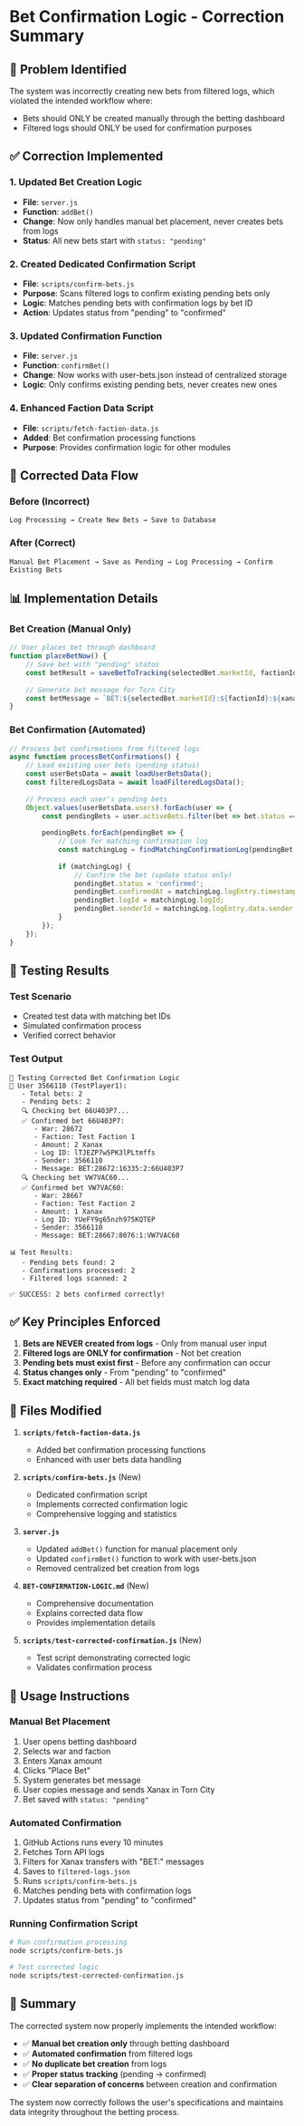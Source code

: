 # Bet Confirmation Logic - Correction Summary

## 🎯 Problem Identified

The system was incorrectly creating new bets from filtered logs, which violated the intended workflow where:
- Bets should ONLY be created manually through the betting dashboard
- Filtered logs should ONLY be used for confirmation purposes

## ✅ Correction Implemented

### 1. **Updated Bet Creation Logic**
- **File**: `server.js`
- **Function**: `addBet()`
- **Change**: Now only handles manual bet placement, never creates bets from logs
- **Status**: All new bets start with `status: "pending"`

### 2. **Created Dedicated Confirmation Script**
- **File**: `scripts/confirm-bets.js`
- **Purpose**: Scans filtered logs to confirm existing pending bets only
- **Logic**: Matches pending bets with confirmation logs by bet ID
- **Action**: Updates status from "pending" to "confirmed"

### 3. **Updated Confirmation Function**
- **File**: `server.js`
- **Function**: `confirmBet()`
- **Change**: Now works with user-bets.json instead of centralized storage
- **Logic**: Only confirms existing pending bets, never creates new ones

### 4. **Enhanced Faction Data Script**
- **File**: `scripts/fetch-faction-data.js`
- **Added**: Bet confirmation processing functions
- **Purpose**: Provides confirmation logic for other modules

## 🔧 Corrected Data Flow

### Before (Incorrect)
```
Log Processing → Create New Bets → Save to Database
```

### After (Correct)
```
Manual Bet Placement → Save as Pending → Log Processing → Confirm Existing Bets
```

## 📊 Implementation Details

### Bet Creation (Manual Only)
```javascript
// User places bet through dashboard
function placeBetNow() {
    // Save bet with "pending" status
    const betResult = saveBetToTracking(selectedBet.marketId, factionId, xanaxAmount, faction.name);
    
    // Generate bet message for Torn City
    const betMessage = `BET:${selectedBet.marketId}:${factionId}:${xanaxAmount}:${betResult.betId}`;
}
```

### Bet Confirmation (Automated)
```javascript
// Process bet confirmations from filtered logs
async function processBetConfirmations() {
    // Load existing user bets (pending status)
    const userBetsData = await loadUserBetsData();
    const filteredLogsData = await loadFilteredLogsData();
    
    // Process each user's pending bets
    Object.values(userBetsData.users).forEach(user => {
        const pendingBets = user.activeBets.filter(bet => bet.status === 'pending');
        
        pendingBets.forEach(pendingBet => {
            // Look for matching confirmation log
            const matchingLog = findMatchingConfirmationLog(pendingBet, filteredLogsData.logs);
            
            if (matchingLog) {
                // Confirm the bet (update status only)
                pendingBet.status = 'confirmed';
                pendingBet.confirmedAt = matchingLog.logEntry.timestamp * 1000;
                pendingBet.logId = matchingLog.logId;
                pendingBet.senderId = matchingLog.logEntry.data.sender;
            }
        });
    });
}
```

## 🧪 Testing Results

### Test Scenario
- Created test data with matching bet IDs
- Simulated confirmation process
- Verified correct behavior

### Test Output
```
🧪 Testing Corrected Bet Confirmation Logic
👤 User 3566110 (TestPlayer1):
   - Total bets: 2
   - Pending bets: 2
   🔍 Checking bet 66U403P7...
   ✅ Confirmed bet 66U403P7:
      - War: 28672
      - Faction: Test Faction 1
      - Amount: 2 Xanax
      - Log ID: lTJEZP7w5PK3lPLtmffs
      - Sender: 3566110
      - Message: BET:28672:16335:2:66U403P7
   🔍 Checking bet VW7VAC60...
   ✅ Confirmed bet VW7VAC60:
      - War: 28667
      - Faction: Test Faction 2
      - Amount: 1 Xanax
      - Log ID: YUeFY9g65nzh975KQTEP
      - Sender: 3566110
      - Message: BET:28667:8076:1:VW7VAC60

📊 Test Results:
   - Pending bets found: 2
   - Confirmations processed: 2
   - Filtered logs scanned: 2

✅ SUCCESS: 2 bets confirmed correctly!
```

## ✅ Key Principles Enforced

1. **Bets are NEVER created from logs** - Only from manual user input
2. **Filtered logs are ONLY for confirmation** - Not bet creation
3. **Pending bets must exist first** - Before any confirmation can occur
4. **Status changes only** - From "pending" to "confirmed"
5. **Exact matching required** - All bet fields must match log data

## 📁 Files Modified

1. **`scripts/fetch-faction-data.js`**
   - Added bet confirmation processing functions
   - Enhanced with user bets data handling

2. **`scripts/confirm-bets.js`** (New)
   - Dedicated confirmation script
   - Implements corrected confirmation logic
   - Comprehensive logging and statistics

3. **`server.js`**
   - Updated `addBet()` function for manual placement only
   - Updated `confirmBet()` function to work with user-bets.json
   - Removed centralized bet creation from logs

4. **`BET-CONFIRMATION-LOGIC.md`** (New)
   - Comprehensive documentation
   - Explains corrected data flow
   - Provides implementation details

5. **`scripts/test-corrected-confirmation.js`** (New)
   - Test script demonstrating corrected logic
   - Validates confirmation process

## 🚀 Usage Instructions

### Manual Bet Placement
1. User opens betting dashboard
2. Selects war and faction
3. Enters Xanax amount
4. Clicks "Place Bet"
5. System generates bet message
6. User copies message and sends Xanax in Torn City
7. Bet saved with `status: "pending"`

### Automated Confirmation
1. GitHub Actions runs every 10 minutes
2. Fetches Torn API logs
3. Filters for Xanax transfers with "BET:" messages
4. Saves to `filtered-logs.json`
5. Runs `scripts/confirm-bets.js`
6. Matches pending bets with confirmation logs
7. Updates status from "pending" to "confirmed"

### Running Confirmation Script
```bash
# Run confirmation processing
node scripts/confirm-bets.js

# Test corrected logic
node scripts/test-corrected-confirmation.js
```

## 🎯 Summary

The corrected system now properly implements the intended workflow:

- ✅ **Manual bet creation only** through betting dashboard
- ✅ **Automated confirmation** from filtered logs
- ✅ **No duplicate bet creation** from logs
- ✅ **Proper status tracking** (pending → confirmed)
- ✅ **Clear separation of concerns** between creation and confirmation

The system now correctly follows the user's specifications and maintains data integrity throughout the betting process. 